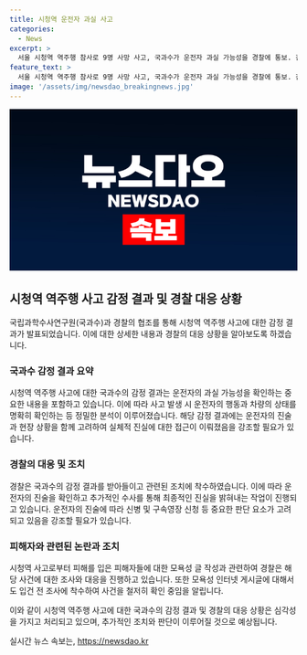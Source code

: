 ```yaml
---
title: 시청역 운전자 과실 사고
categories:
  - News
excerpt: >
  서울 시청역 역주행 참사로 9명 사망 사고, 국과수가 운전자 과실 가능성을 경찰에 통보. 참사 당일 차량과 EDR 분석 결과, 운전자의 과실 가능성이 크다는 감정 결과 전달. 경찰은 실체적 진실에 근접하며, 운전자 진술 확인을 계획. 피해자들을 조롱하는 모욕성 글 작성자들에 대한 사건도 조사 중.
feature_text: >
  서울 시청역 역주행 참사로 9명 사망 사고, 국과수가 운전자 과실 가능성을 경찰에 통보. 참사 당일 차량과 EDR 분석 결과, 운전자의 과실 가능성이 크다는 감정 결과 전달. 경찰은 실체적 진실에 근접하며, 운전자 진술 확인을 계획. 피해자들을 조롱하는 모욕성 글 작성자들에 대한 사건도 조사 중.
image: '/assets/img/newsdao_breakingnews.jpg'
---
```


<p><img src="/assets/img/newsdao_breakingnews.jpg" alt="ranknews 속보" /></p>

<h2 data-ke-size="size26">시청역 역주행 사고 감정 결과 및 경찰 대응 상황</h2>

<p>국립과학수사연구원(국과수)과 경찰의 협조를 통해 시청역 역주행 사고에 대한 감정 결과가 발표되었습니다. 이에 대한 상세한 내용과 경찰의 대응 상황을 알아보도록 하겠습니다.</p>

<p data-ke-size="size16"></p>

<h3>국과수 감정 결과 요약</h3>

<p>시청역 역주행 사고에 대한 국과수의 감정 결과는 운전자의 과실 가능성을 확인하는 중요한 내용을 포함하고 있습니다. 이에 따라 사고 발생 시 운전자의 행동과 차량의 상태를 명확히 확인하는 등 정밀한 분석이 이루어졌습니다. 해당 감정 결과에는 운전자의 진술과 현장 상황을 함께 고려하여 실체적 진실에 대한 접근이 이뤄졌음을 강조할 필요가 있습니다.</p>

<p data-ke-size="size16"></p>

<h3>경찰의 대응 및 조치</h3>

<p>경찰은 국과수의 감정 결과를 받아들이고 관련된 조치에 착수하였습니다. 이에 따라 운전자의 진술을 확인하고 추가적인 수사를 통해 최종적인 진실을 밝혀내는 작업이 진행되고 있습니다. 운전자의 진술에 따라 신병 및 구속영장 신청 등 중요한 판단 요소가 고려되고 있음을 강조할 필요가 있습니다.</p>

<p data-ke-size="size16"></p>

<h3>피해자와 관련된 논란과 조치</h3>

<p>시청역 사고로부터 피해를 입은 피해자들에 대한 모욕성 글 작성과 관련하여 경찰은 해당 사건에 대한 조사와 대응을 진행하고 있습니다. 또한 모욕성 인터넷 게시글에 대해서도 입건 전 조사에 착수하여 사건을 철저히 확인 중임을 알립니다.</p>

<p data-ke-size="size16"></p>

<p>이와 같이 시청역 역주행 사고에 대한 국과수의 감정 결과 및 경찰의 대응 상황은 심각성을 가지고 처리되고 있으며, 추가적인 조치와 판단이 이루어질 것으로 예상됩니다.</p>
실시간 뉴스 속보는, <a href="https://newsdao.kr" rel="dofollow">https://newsdao.kr</a>


